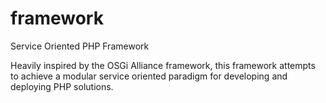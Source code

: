 framework
=========

Service Oriented PHP Framework

Heavily inspired by the OSGi Alliance framework, this framework attempts to achieve a modular service oriented paradigm for developing and deploying PHP solutions.